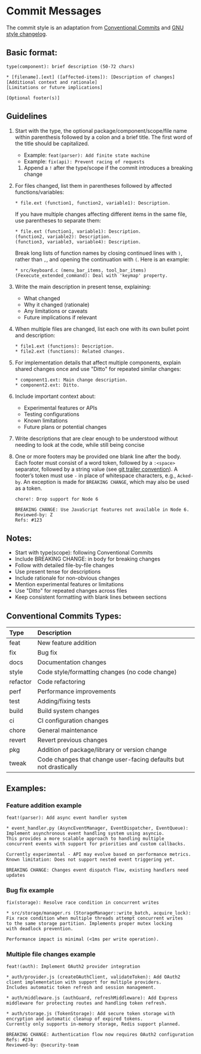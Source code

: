 # Commit Messages

The commit style is an adaptation from [Conventional
Commits](https://www.conventionalcommits.org) and [GNU style
changelog](https://www.gnu.org/prep/standards/html_node/Style-of-Change-Logs.html).

## Basic format:
```
type(component): brief description (50-72 chars)

* [filename].[ext] ([affected-items]): [Description of changes]
[Additional context and rationale]
[Limitations or future implications]
  
[Optional footer(s)]
```

## Guidelines

1. Start with the type, the optional package/component/scope/file name within
   parenthesis followed by a colon and a brief title. The first word of the
   title should be capitalized.
   - Example: `feat(parser): Add finite state machine`
   - Example: `fix(api): Prevent racing of requests`
   
   1. Append a `!` after the type/scope if the commit introduces a breaking
      change
   
2. For files changed, list them in parentheses followed by affected
   functions/variables:

   ```
   * file.ext (function1, function2, variable1): Description.
   ```
   
   If you have multiple changes affecting different items in the same file, use
   parentheses to separate them:
   
   ```
   * file.ext (function1, variable1): Description.
   (function2, variable2): Description.
   (function3, variable3, variable4): Description.
   ```
   
   Break long lists of function names by closing continued lines with `)`,
   rather than `,`, and opening the continuation with `(`. Here is an example:
   
   ```
   * src/keyboard.c (menu_bar_items, tool_bar_items)
   (Fexecute_extended_command): Deal with 'keymap' property.
   ```
   
3. Write the main description in present tense, explaining:
   - What changed
   - Why it changed (rationale)
   - Any limitations or caveats
   - Future implications if relevant

4. When multiple files are changed, list each one with its own bullet point and
   description:

   ```
   * file1.ext (functions): Description.
   * file2.ext (functions): Related changes.
   ```

5. For implementation details that affect multiple components, explain shared
   changes once and use "Ditto" for repeated similar changes:

   ```
   * component1.ext: Main change description.
   * component2.ext: Ditto.
   ```

6. Include important context about:
   - Experimental features or APIs
   - Testing configurations
   - Known limitations
   - Future plans or potential changes

7. Write descriptions that are clear enough to be understood without needing to
   look at the code, while still being concise

8. One or more footers may be provided one blank line after the body. Each
   footer must consist of a word token, followed by a `:<space>` separator,
   followed by a string value (see [git trailer
   convention](https://git-scm.com/docs/git-interpret-trailers)). A footer’s
   token must use `-` in place of whitespace characters, e.g., `Acked-by`. An
   exception is made for `BREAKING CHANGE`, which may also be used as a token.
   
   ```
   chore!: Drop support for Node 6

   BREAKING CHANGE: Use JavaScript features not available in Node 6.
   Reviewed-by: Z
   Refs: #123
   ```

## Notes:

- Start with type(scope): following Conventional Commits
- Include BREAKING CHANGE: in body for breaking changes
- Follow with detailed file-by-file changes
- Use present tense for descriptions
- Include rationale for non-obvious changes
- Mention experimental features or limitations
- Use "Ditto" for repeated changes across files
- Keep consistent formatting with blank lines between sections

## Conventional Commits Types:

| Type     | Description                                                       |
|:---------|:------------------------------------------------------------------|
| feat     | New feature addition                                              |
| fix      | Bug fix                                                           |
| docs     | Documentation changes                                             |
| style    | Code style/formatting changes (no code change)                    |
| refactor | Code refactoring                                                  |
| perf     | Performance improvements                                          |
| test     | Adding/fixing tests                                               |
| build    | Build system changes                                              |
| ci       | CI configuration changes                                          |
| chore    | General maintenance                                               |
| revert   | Revert previous changes                                           |
| pkg      | Addition of package/library or version change                     |
| tweak    | Code changes that change user-facing defaults but not drastically |


## Examples:

### Feature addition example

```
feat!(parser): Add async event handler system

* event_handler.py (AsyncEventManager, EventDispatcher, EventQueue): 
Implement asynchronous event handling system using asyncio.
This provides a more scalable approach to handling multiple
concurrent events with support for priorities and custom callbacks.

Currently experimental - API may evolve based on performance metrics.
Known limitation: Does not support nested event triggering yet.

BREAKING CHANGE: Changes event dispatch flow, existing handlers need updates
```

### Bug fix example

```
fix(storage): Resolve race condition in concurrent writes

* src/storage/manager.rs (StorageManager::write_batch, acquire_lock): 
Fix race condition when multiple threads attempt concurrent writes
to the same storage partition. Implements proper mutex locking
with deadlock prevention.

Performance impact is minimal (<1ms per write operation).
```

### Multiple file changes example

```
feat!(auth): Implement OAuth2 provider integration

* auth/provider.js (createOAuthClient, validateToken): Add OAuth2
client implementation with support for multiple providers.
Includes automatic token refresh and session management.

* auth/middleware.js (authGuard, refreshMiddleware): Add Express
middleware for protecting routes and handling token refresh.
  
* auth/storage.js (TokenStorage): Add secure token storage with
encryption and automatic cleanup of expired tokens.
Currently only supports in-memory storage, Redis support planned.

BREAKING CHANGE: Authentication flow now requires OAuth2 configuration
Refs: #234
Reviewed-by: @security-team
```


